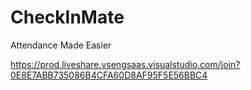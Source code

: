 # CheckInMate
Attendance Made Easier


https://prod.liveshare.vsengsaas.visualstudio.com/join?0E8E7ABB735086B4CFA60D8AF95F5E56BBC4
